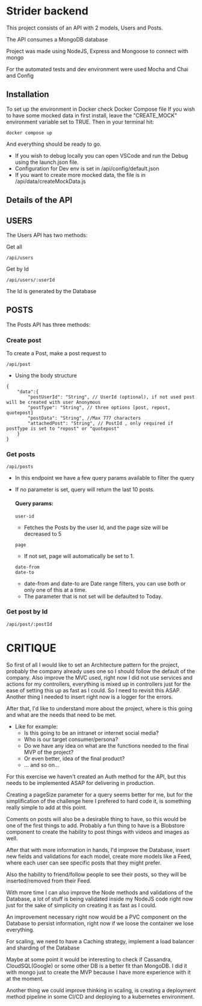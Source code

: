 # Strider backend

This project consists of an API with 2 models, Users and Posts.

The API consumes a MongoDB database

Project was made using NodeJS, Express and Mongoose to connect with mongo

For the automated tests and dev environment were used Mocha and Chai and Config

## Installation
To set up the environment in Docker check Docker Compose file
If you wish to have some mocked data in first install, leave the "CREATE_MOCK" environment variable set to TRUE.
Then in your terminal hit: 
```
docker compose up
```
And everything should be ready to go.

- If you wish to debug locally you can open VSCode and run the Debug using the launch.json file.
- Configuration for Dev env is set in /api/config/default.json
- If you want to create more mocked data, the file is in /api/data/createMockData.js

## Details of the API
## USERS

The Users API has two methods:

Get all
```
/api/users
```

Get by Id
```
/api/users/:userId
```
The Id is generated by the Database


## POSTS

The Posts API has three methods:

### Create post

To create a Post, make a post request to
```
/api/post
```
- Using the body structure
```
{
    "data":{
        "postUserId": "String", // UserId (optional), if not used post will be created with user Anonymous
        "postType": "String", // three options [post, repost, quotepost]
        "postData": "String", //Max 777 characters
        "attachedPost": "String", // PostId , only required if postType is set to "repost" or "quotepost"
    }
}

```

### Get posts

```
/api/posts
```
- In this endpoint we have a few query params available to filter the query
- If no parameter is set, query will return the last 10 posts.


    #### Query params:
    ```
    user-id
    ```
    - Fetches the Posts by the user Id, and the page size will be decreased to 5



    ```
    page
    ````
    - If not set, page will automatically be set to 1.



    ```
    date-from
    date-to
    ```
    - date-from and date-to are Date range filters, you can use both or only one of this at a time. 
    - The parameter that is not set will be defaulted to Today.



### Get post by Id
```
/api/post/:postId
```



# CRITIQUE

So first of all I would like to set an Architecture pattern for the project, probably the company already uses one so I should follow the default of the company.
Also improve the MVC used, right now I did not use services and actions for my controllers, everything is mixed up in controllers just for the ease of setting this up as fast as I could. So I need to revisit this ASAP.
Another thing I needed to insert right now is a logger for the errors.

After that, I'd like to understand more about the project, where is this going and what are the needs that need to be met.
 - Like for example:
     - Is this going to be an intranet or internet social media?
     - Who is our target consumer/persona?
     - Do we have any idea on what are the functions needed to the final MVP of the project? 
     - Or even better, idea of the final product?
     - ... and so on...

For this exercise we haven't created an Auth method for the API, but this needs to be implemented ASAP for delivering in production.

Creating a pageSize parameter for a query seems better for me, but for the simplification of the challenge here I prefered to hard code it, is something really simple to add at this point.

Coments on posts will also be a desirable thing to have, so this would be one of the first things to add.
Probably a fun thing to have is a Blobstore component to create the hability to post things with videos and images as well.

After that with more information in hands, I'd improve the Database, insert new fields and validations for each model, create more models like a Feed, where each user can see specific posts that they might prefer.

Also the hability to friend/follow people to see their posts, so they will be inserted/removed from their Feed.

With more time I can also improve the Node methods and validations of the Database, a lot of stuff is being validated inside my NodeJS code right now just for the sake of simplicity on creating it as fast as I could.

An improvement necessary right now would be a PVC component on the Database to persist information, right now if we loose the container we lose everything.

For scaling, we need to have a Caching strategy, implement a load balancer and sharding of the Database

Maybe at some point it would be interesting to check if Cassandra, CloudSQL(Google) or some other DB is a better fit than MongoDB. I did it with mongo just to create the MVP because I have more experience with it at the moment.

Another thing we could improve thinking in scaling, is creating a deployment method pipeline in some CI/CD and deploying to a kubernetes environment.




